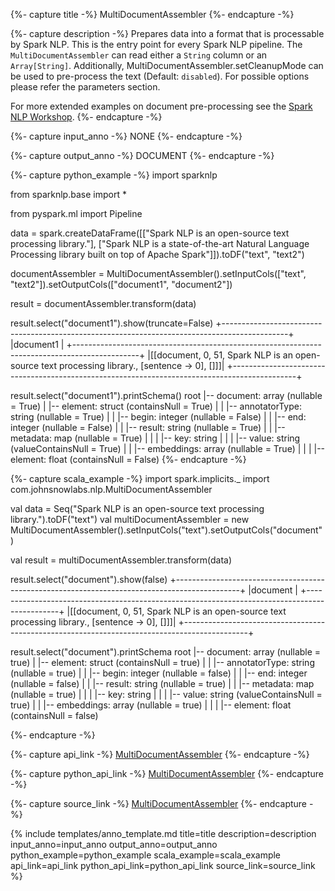 {%- capture title -%}
MultiDocumentAssembler
{%- endcapture -%}

{%- capture description -%}
Prepares data into a format that is processable by Spark NLP. This is the entry point for
every Spark NLP pipeline. The `MultiDocumentAssembler` can read either a `String` column or an
`Array[String]`. Additionally, MultiDocumentAssembler.setCleanupMode can be used to
pre-process the text (Default: `disabled`). For possible options please refer the parameters
section.

For more extended examples on document pre-processing see the
[Spark NLP Workshop](https://github.com/JohnSnowLabs/spark-nlp-workshop/blob/master/tutorials/Certification_Trainings/Public/2.Text_Preprocessing_with_SparkNLP_Annotators_Transformers.ipynb).
{%- endcapture -%}

{%- capture input_anno -%}
NONE
{%- endcapture -%}

{%- capture output_anno -%}
DOCUMENT
{%- endcapture -%}

{%- capture python_example -%}
import sparknlp

from sparknlp.base import *

from pyspark.ml import Pipeline

data = spark.createDataFrame([["Spark NLP is an open-source text processing library."], ["Spark NLP is a state-of-the-art Natural Language Processing library built on top of Apache Spark"]]).toDF("text", "text2")

documentAssembler = MultiDocumentAssembler().setInputCols(["text", "text2"]).setOutputCols(["document1", "document2"])

result = documentAssembler.transform(data)

result.select("document1").show(truncate=False)
+----------------------------------------------------------------------------------------------+
|document1                                                                                      |
+----------------------------------------------------------------------------------------------+
|[[document, 0, 51, Spark NLP is an open-source text processing library., [sentence -> 0], []]]|
+----------------------------------------------------------------------------------------------+

result.select("document1").printSchema()
root
|-- document: array (nullable = True)
|    |-- element: struct (containsNull = True)
|    |    |-- annotatorType: string (nullable = True)
|    |    |-- begin: integer (nullable = False)
|    |    |-- end: integer (nullable = False)
|    |    |-- result: string (nullable = True)
|    |    |-- metadata: map (nullable = True)
|    |    |    |-- key: string
|    |    |    |-- value: string (valueContainsNull = True)
|    |    |-- embeddings: array (nullable = True)
|    |    |    |-- element: float (containsNull = False)
{%- endcapture -%}

{%- capture scala_example -%}
import spark.implicits._
import com.johnsnowlabs.nlp.MultiDocumentAssembler

val data = Seq("Spark NLP is an open-source text processing library.").toDF("text")
val multiDocumentAssembler = new MultiDocumentAssembler().setInputCols("text").setOutputCols("document")

val result = multiDocumentAssembler.transform(data)

result.select("document").show(false)
+----------------------------------------------------------------------------------------------+
|document                                                                                      |
+----------------------------------------------------------------------------------------------+
|[[document, 0, 51, Spark NLP is an open-source text processing library., [sentence -> 0], []]]|
+----------------------------------------------------------------------------------------------+

result.select("document").printSchema
root
 |-- document: array (nullable = true)
 |    |-- element: struct (containsNull = true)
 |    |    |-- annotatorType: string (nullable = true)
 |    |    |-- begin: integer (nullable = false)
 |    |    |-- end: integer (nullable = false)
 |    |    |-- result: string (nullable = true)
 |    |    |-- metadata: map (nullable = true)
 |    |    |    |-- key: string
 |    |    |    |-- value: string (valueContainsNull = true)
 |    |    |-- embeddings: array (nullable = true)
 |    |    |    |-- element: float (containsNull = false)

{%- endcapture -%}

{%- capture api_link -%}
[MultiDocumentAssembler](/api/com/johnsnowlabs/nlp/MultiDocumentAssembler)
{%- endcapture -%}

{%- capture python_api_link -%}
[MultiDocumentAssembler](/api/python/reference/autosummary/python/sparknlp/base/multi_document_assembler/index.html#sparknlp.base.multi_document_assembler.MultiDocumentAssembler)
{%- endcapture -%}

{%- capture source_link -%}
[MultiDocumentAssembler](https://github.com/JohnSnowLabs/spark-nlp/tree/master/src/main/scala/com/johnsnowlabs/nlp/MultiDocumentAssembler.scala)
{%- endcapture -%}

{% include templates/anno_template.md
title=title
description=description
input_anno=input_anno
output_anno=output_anno
python_example=python_example
scala_example=scala_example
api_link=api_link
python_api_link=python_api_link
source_link=source_link
%}